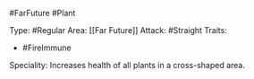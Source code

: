 #FarFuture #Plant 

Type: #Regular 
Area: [[Far Future]]
Attack: #Straight
Traits:
- #FireImmune

Speciality: Increases health of all plants in a cross-shaped area.